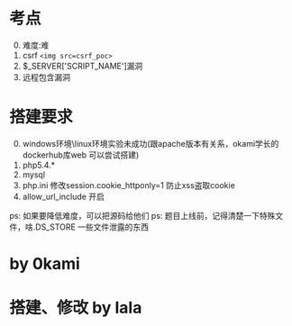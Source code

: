 # 考点 
0. 难度:难
1. csrf
    `<img src=csrf_poc>`
2. $_SERVER['SCRIPT_NAME']漏洞
3. 远程包含漏洞

# 搭建要求

0. windows环境\linux环境实验未成功(跟apache版本有关系，okami学长的dockerhub库web 可以尝试搭建)
1. php5.4.*
2. mysql
3. php.ini 修改session.cookie_httponly=1
    防止xss盗取cookie
4. allow_url_include 开启

ps: 如果要降低难度，可以把源码给他们
ps: 题目上线前，记得清楚一下特殊文件，啥.DS_STORE 一些文件泄露的东西

# by 0kami 
# 搭建、修改 by lala
